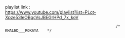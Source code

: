 playlist link :  
https://www.youtube.com/playlist?list=PLot-Xpze53leOBgcVsJBEGrHPd_7x_koV

                                                      /*    KHALED___ROKAYA    */
